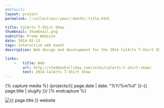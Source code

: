 ```yaml
---
#defaults
layout: project
permalink: /:collection/:year/:month/:title.html

title: CalArts T-Shirt Show
thumbnail: thumbnail.png
subtitle: Promo Website
date: 2014-02-13
tags: interactive web event
description: Web design and development for the 2014 CalArts T-Shirt Show (collaboration with <a href="http://brianthompsen.com" target="_blank">Brian Thompsen</a>). The show is an annual student fundraiser that invites current students, alumni, and faculty of the CalArts Graphic Design program to design t-shirts and tote bags which are then screen printed en masse and sold to the institute. The web page catalogs all designs and designers for the year and aesthetically builds on other collateral used to brand the event.

links:
    -   title: Web
        url: http://stedmanhalliday.com/sites/calarts-t-shirt-show/
        text: 2014 CalArts T-Shirt Show
---
```


<!-- set project media path -->
{% capture media %}
    /projects/{{ page.date | date: "%Y/%m%d" }}-{{ page.title | slugify }}/
{% endcapture %}
<!-- end -->

<!-- media -->
<img class="span8" src="{{ site.data.global_assets.placeholder }}" data-src="{{media|strip}}calarts-tee-show.png" alt="{{ page.title }} website">
